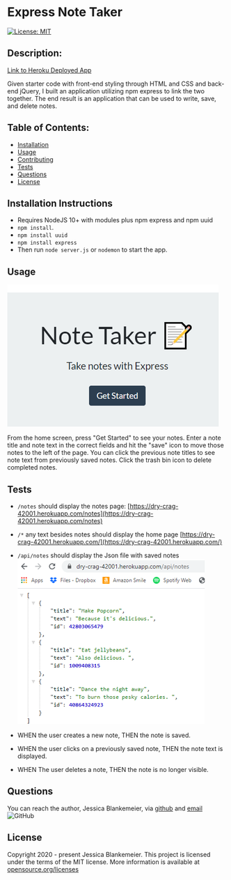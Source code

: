 # Express Note Taker
[![License: MIT](https://img.shields.io/badge/License-MIT-yellow.svg)](https://opensource.org/licenses/MIT)
## Description:  
[Link to Heroku Deployed App](https://dry-crag-42001.herokuapp.com/)

 Given starter code with front-end styling through HTML and CSS and back-end jQuery, I built an application utilizing npm express to link the two together. The end result is an application that can be used to write, save, and delete notes. 

    
## Table of Contents:
* [Installation](#installation-instructions)
* [Usage](#usage)
* [Contributing](#contributing)
* [Tests](#tests)
* [Questions](#questions)
* [License](#license-info)

## Installation Instructions
* Requires NodeJS 10+ with modules plus npm express and npm uuid
* `npm install`. 
* `npm install uuid`
* `npm install express`
* Then run `node server.js` or `nodemon` to start the app. 

## Usage
![Homepage](https://github.com/jessicablank/note-taker/blob/master/homepage.PNG)

From the home screen, press "Get Started" to see your notes. Enter a note title and note text in the correct fields and hit the "save" icon to move those notes to the left of the page. You can click the previous note titles to see note text from previously saved notes. Click the trash bin icon to delete completed notes. 

## Tests
* `/notes` should display the notes page: [https://dry-crag-42001.herokuapp.com/notes](https://dry-crag-42001.herokuapp.com/notes)
* `/*` any text besides notes should display the home page [https://dry-crag-42001.herokuapp.com/](https://dry-crag-42001.herokuapp.com/)
* `/api/notes` should display the Json file with saved notes
![JSON](https://github.com/jessicablank/note-taker/blob/master/JSON.PNG)

* WHEN the user creates a new note, THEN the note is saved.
* WHEN the user clicks on a previously saved note, THEN the note text is displayed. 
* WHEN The user deletes a note, THEN the note is no longer visible. 

## Questions
You can reach the author, Jessica Blankemeier,  via [github](http://github.com/jessicablank) and [email](mailto:jessicablankemeier@gmail.com)
![GitHub](https://img.shields.io/github/followers/jessicablank?label=follow&style=social)

## License
Copyright 2020 - present Jessica Blankemeier.
This project is licensed under the terms of the MIT license. 
More information is available at [opensource.org/licenses](https://opensource.org/licenses/MIT)
